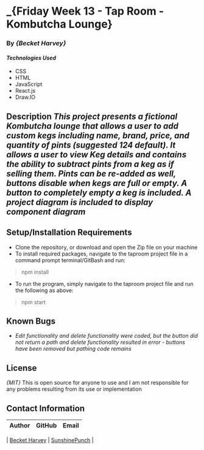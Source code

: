 # _{Friday Week 13 - Tap Room - Kombutcha Lounge}

### By _{Becket Harvey}_


#### _Technologies Used_
* CSS
* HTML
* JavaScript
* React.js
* Draw.IO


## Description _This project presents a fictional Kombutcha lounge that allows a user to add custom kegs including name, brand, price, and quantity of pints (suggested 124 default). It allows a user to view Keg details and contains the ability to subtract pints from a keg as if selling them. Pints can be re-added as well, buttons disable when kegs are full or empty. A button to completely empty a keg is included. A project diagram is included to display component diagram_



## Setup/Installation Requirements
* Clone the repository, or download and open the Zip file on your machine
* To install required packages, navigate to the taproom project file in a command prompt terminal/GitBash and run:
> npm install
* To run the program, simply navigate to the taproom project file and run the following as above:
> npm start





## Known Bugs
* _Edit functionality and delete functionality were coded, but the button did not return a path and delete functionality resulted in error - buttons have been removed but pathing code remains_

## License
_{MIT}_ This is open source for anyone to use and I am not responsible for any problems resulting from its use or implementation

## Contact Information

| Author | GitHub | Email |
|--------|:------:|:-----:|

| [Becket Harvey](https://www.linkedin.com/in/becket-harvey-sunshine/) | [SunshinePunch](https://github.com/SunshinePunch) |